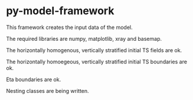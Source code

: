 # py-model-framework 
This framework creates the input data of the model.

The required libraries are numpy, matplotlib, xray and basemap.

The horizontally homogenous, vertically stratified initial TS fields are ok.

The horizontally homoegeous, vertically stratified initial TS boundaries are ok.

Eta boundaries are ok.

Nesting classes are being written.
